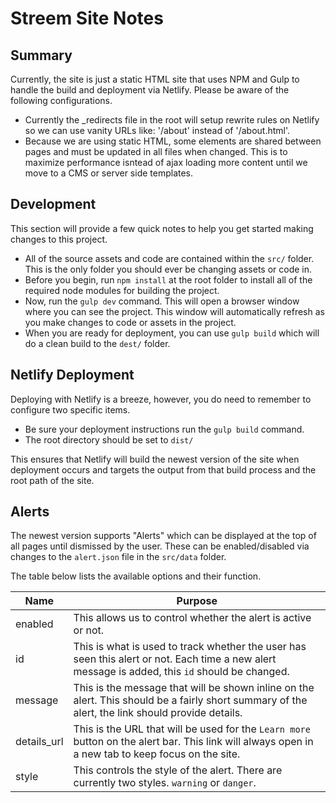 # Streem Site Notes
## Summary
Currently, the site is just a static HTML site that uses NPM and Gulp to handle the build and deployment via Netlify. Please be aware of the following configurations.

- Currently the _redirects file in the root will setup rewrite rules on Netlify so we can use vanity URLs like: '/about' instead of '/about.html'.
- Because we are using static HTML, some elements are shared between pages and must be updated in all files when changed. This is to maximize performance isntead of ajax loading more content until we move to a CMS or server side templates.

## Development
This section will provide a few quick notes to help you get started making changes to this project.

- All of the source assets and code are contained within the `src/` folder. This is the only folder you should ever be changing assets or code in.
- Before you begin, run `npm install` at the root folder to install all of the required node modules for building the project.
- Now, run the `gulp dev` command. This will open a browser window where you can see the project. This window will automatically refresh as you make changes to code or assets in the project.
- When you are ready for deployment, you can use `gulp build` which will do a clean build to the `dest/` folder.

## Netlify Deployment
Deploying with Netlify is a breeze, however, you do need to remember to configure two specific items.

- Be sure your deployment instructions run the `gulp build` command.
- The root directory should be set to `dist/`

This ensures that Netlify will build the newest version of the site when deployment occurs and targets the output from that build process and the root path of the site.

## Alerts
The newest version supports "Alerts" which can be displayed at the top of all pages until dismissed by the user. These can be enabled/disabled via changes to the `alert.json` file in the `src/data` folder.

The table below lists the available options and their function.

|Name|Purpose|
|----|-------|
|enabled|This allows us to control whether the alert is active or not.|
|id|This is what is used to track whether the user has seen this alert or not. Each time a new alert message is added, this `id` should be changed.|
|message|This is the message that will be shown inline on the alert. This should be a fairly short summary of the alert, the link should provide details.|
|details_url|This is the URL that will be used for the `Learn more` button on the alert bar. This link will always open in a new tab to keep focus on the site.|
|style|This controls the style of the alert. There are currently two styles. `warning` or `danger`.

